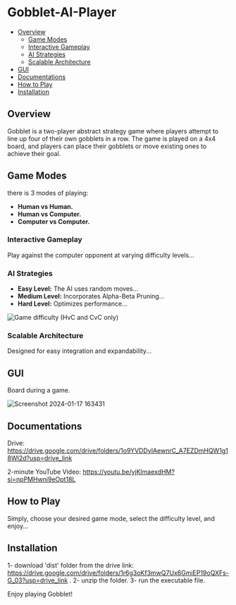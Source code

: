 # Gobblet-AI-Player

- [Overview](#overview)
  - [Game Modes](#game-modes)
  - [Interactive Gameplay](#interactive-gameplay)
  - [AI Strategies](#ai-strategies)
  - [Scalable Architecture](#scalable-architecture)
- [GUI](#gui)
- [Documentations](#documentations)
- [How to Play](#how-to-play)
- [Installation](#installation)

## Overview

Gobblet is a two-player abstract strategy game where players attempt to line up four of their own gobblets in a row. The game is played on a 4x4 board, and players can place their gobblets or move existing ones to achieve their goal.

## Game Modes
there is 3 modes of playing:
- **Human vs Human.**
- **Human vs Computer.**
- **Computer vs Computer.**



### Interactive Gameplay

Play against the computer opponent at varying difficulty levels...

### AI Strategies

- **Easy Level:** The AI uses random moves...
- **Medium Level:** Incorporates Alpha-Beta Pruning...
- **Hard Level:** Optimizes performance...

![Game difficulty (HvC and CvC only)](https://github.com/ShoroukHegazy15/Gobblet-AI-Player/assets/105671159/59c749c9-c80c-4d5f-83ee-07c75a8d0c3c)

### Scalable Architecture

Designed for easy integration and expandability...

## GUI
Board during a game.

![Screenshot 2024-01-17 163431](https://github.com/ShoroukHegazy15/Gobblet-AI-Player/assets/105671159/34f6af19-afd5-4928-9edd-c0dce69effeb)

## Documentations
Drive: https://drive.google.com/drive/folders/1o9YVDDyIAewnrC_A7EZDmHQW1g18WI2d?usp=drive_link

2-minute YouTube Video: https://youtu.be/yjKlmaexdHM?si=npPMHwni9eOpt18L


## How to Play

Simply, choose your desired game mode, select the difficulty level, and enjoy...

## Installation

1- download 'dist' folder from the drive link: https://drive.google.com/drive/folders/1r6g3oKf3mwQ7Ux6GmiEP19oQXFs-G_03?usp=drive_link .
2- unzip the folder.
3- run the executable file.

Enjoy playing Gobblet!
